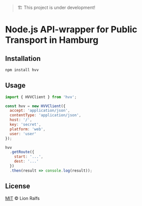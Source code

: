 > 🏗 This project is under development!

# Node.js API-wrapper for Public Transport in Hamburg

## Installation

```bash
npm install hvv
```

## Usage

```js
import { HVVClient } from 'hvv';

const hvv = new HVVClient({
  accept: 'application/json',
  contentType: 'application/json',
  host: '/',
  key: 'secret',
  platform: 'web',
  user: 'user'
});

hvv
  .getRoute({
    start: '...',
    dest: '...'
  })
  .then(result => console.log(result));
```

## License

[MIT](LICENSE) © Lion Ralfs
